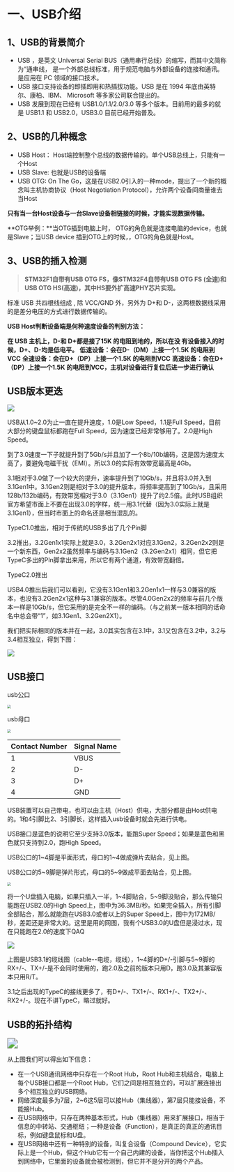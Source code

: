 # 一、USB介绍

## 1、USB的背景简介

- USB ，是英文 Universal Serial BUS（通用串行总线）的缩写，而其中文简称为“通串线， 是一个外部总线标准，用于规范电脑与外部设备的连接和通讯。是应用在 PC 领域的接口技术。
- USB 接口支持设备的即插即用和热插拔功能。USB 是在 1994 年底由英特尔、康柏、IBM、 Microsoft 等多家公司联合提出的。
- USB 发展到现在已经有 USB1.0/1.1/2.0/3.0 等多个版本。目前用的最多的就是 USB1.1 和 USB2.0，USB3.0 目前已经开始普及。

## 2、USB的几种概念

- USB Host： Host端控制整个总线的数据传输的。单个USB总线上，只能有一个Host
- USB Slave:  也就是USB的设备端
- USB OTG:    On The Go，这是在USB2.0引入的一种mode，提出了一个新的概念叫主机协商协议（Host Negotiation Protocol），允许两个设备间商量谁去当Host

**只有当一台Host设备与一台Slave设备相链接的时候，才能实现数据传输。**

**OTG举例：**当OTG插到电脑上时， OTG的角色就是连接电脑的device，也就是Slave；当USB device 插到OTG上的时候，，OTG的角色就是Host。

## 3、USB的插入检测

> **STM32F1自带有USB OTG FS，像STM32F4自带有USB OTG FS (全速)和 USB OTG HS(高速)，其中HS要外扩高速PHY芯片实现。**

标准 USB 共四根线组成 , 除 VCC/GND 外，另外为 D+和 D-，这两根数据线采用的是差分电压的方式进行数据传输的。

**USB Host判断设备端是何种速度设备的判别方法：**

**在 USB 主机上，D-和 D+都是接了15K 的电阻到地的，所以在没 有设备接入的时候，D+、D-均是低电平。**
**低速设备：会在D-（DM）上接一个1.5K 的电阻到VCC**
**全速设备：会在D+（DP）上接一个1.5K 的电阻到VCC**
**高速设备：会在D+（DP）上接一个1.5K 的电阻到VCC，主机对设备进行复位后进一步进行确认**



## USB版本更迭

![](img\USB版本更迭.jpg)

USB从1.0~2.0为止一直在提升速度，1.0是Low Speed，1.1是Full Speed，目前大部分的键盘鼠标都跑在Full Speed，因为速度已经非常够用了。2.0是High Speed。

到了3.0速度一下子就提升到了5Gb/s并且加了一个8b/10b编码，这是因为速度太高了，要避免电磁干扰（EMI）。所以3.0的实际有效带宽最高是4Gb。

3.1相对于3.0做了一个较大的提升，速率提升到了10Gb/s，并且将3.0并入到3.1Gen1中。3.1Gen2则是相对于3.0的提升版本，将频率提高到了10Gb/s，且采用128b/132b编码，有效带宽相对于3.0（3.1Gen1）提升了约2.5倍。此时USB组织官方希望市面上不要在出现3.0的字样，统一用3.1代替（因为3.0实际上就是3.1Gen1），但当时市面上的命名还是相当混乱的。

TypeC1.0推出，相对于传统的USB多出了几个Pin脚

3.2推出，3.2Gen1x1实际上就是3.0，3.2Gen2x1对应3.1Gen2，3.2Gen2x2则是一个新东西，Gen2x2虽然频率与编码与3.1Gen2（3.2Gen2x1）相同，但它把TypeC多出的PIn脚拿出来用，所以它有两个通道，有效带宽翻倍。

TypeC2.0推出

USB4.0推出后我们可以看到，它没有3.1Gen1和3.2Gen1x1一样与3.0兼容的版本，也没有3.2Gen2x1这种与3.1兼容的版本。尽管4.0Gen2x2的频率与前几个版本一样是10Gb/s，但它采用的是完全不一样的编码。（与之前某一版本相同的话命名中总会带“1”，如3.1Gen1、3.2Gen2X1）。

我们把实际相同的版本并在一起，3.0其实包含在3.1中，3.1又包含在3.2中，3.2与3.4相互独立，得到下图：

![](img\USB版本更迭2.png)



## USB接口

usb公口

<img src="img\USB3.0接口.jpg" style="zoom:50%;" />

usb母口

<img src="img\USB3.0接口.png" style="zoom:50%;" />

| Contact   Number | Signal  Name |
| ---------------- | ------------ |
| 1                | VBUS         |
| 2                | D-           |
| 3                | D+           |
| 4                | GND          |

USB装置可以自己带电，也可以由主机（Host）供电，大部分都是由Host供电的。1和4引脚比2、3引脚长，这样插入usb设备时就会先进行供电。

USB接口是蓝色的说明它至少支持3.0版本，能跑Super Speed；如果是蓝色和黑色就只支持到2.0，跑High Speed。

USB公口的1~4脚是平面形式，母口的1~4做成弹片去贴合，见上图。

USB公口的5~9脚是弹片形式，母口的5~9做成平面去贴合，见上图。

<img src="img\传输测试.png" style="zoom: 50%;" />

将一个U盘插入电脑，如果只插入一半，1~4脚贴合，5~9脚没贴合，那么传输只能跑在USB2.0的High Speed上，图中为36.3MB/秒。如果完全插入，所有引脚全部贴合，那么就能跑在USB3.0或者以上的Super Speed上，图中为172MB/秒，差距还是非常大的。这里是用的网图，我有个USB3.0的U盘但是浸过水，现在只能跑在2.0的速度下QAQ

![](img\USB电缆.png)

上图是USB3.1的缆线图（cable--电缆，缆线），1~4脚的D+/-引脚与5~9脚的RX+/-、TX+/-是不会同时使用的，跑2.0及之前的版本只用D，跑3.0及其兼容版本只用R/T。

3.1之后出现的TypeC的接线更多了，有D+/-、TX1+/-、RX1+/-、TX2+/-、RX2+/-。现在不讲TypeC，略过就好。



## USB的拓扑结构

<img src="img\USB拓扑结构.jpg" style="zoom: 150%;" />

从上图我们可以得出如下信息：

- 在一个USB通讯网络中只存在一个Root Hub，Root Hub和主机结合，电脑上每个USB接口都是一个Root Hub，它们之间是相互独立的，可以扩展连接出多个相互独立的USB网络。
- 网络深度最多为7层，2~6这5层可以接Hub（集线器），第7层只能接设备，不能接Hub。
- 在USB网络中，只存在两种基本形式，Hub（集线器）用来扩展接口，相当于信息的中转站、交通枢纽；一种是设备（Function），是真正的真正的通讯目标，例如键盘鼠标和U盘。
- 在USB网络中还有一种特别的设备，叫复合设备（Compound Device），它实际上是一个Hub，但这个Hub它有一个自己内建的设备，当你把这个Hub插入到网络中，它里面的设备就会被检测到，但它并不是分开的两个产品。
